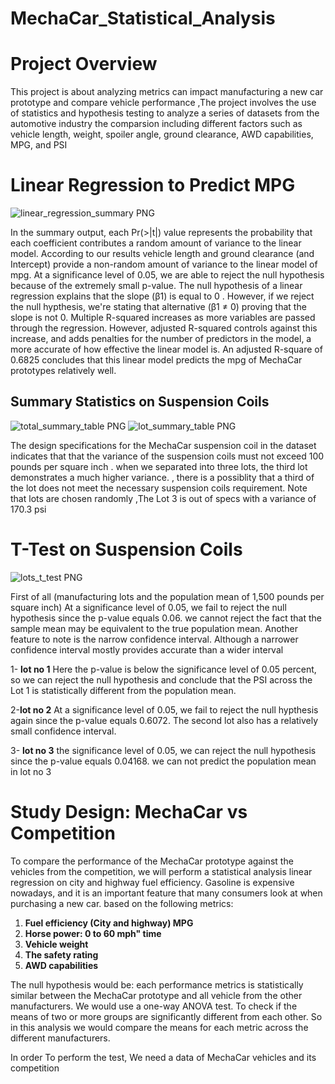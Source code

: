#   MechaCar_Statistical_Analysis


# Project Overview

This project is about analyzing metrics can  impact manufacturing a new car prototype  and compare vehicle performance ,The project involves the use of statistics and hypothesis testing to analyze a series of datasets from the automotive industry the comparsion including different factors such as   vehicle length, weight, spoiler angle, ground clearance, AWD capabilities, MPG, and PSI


# Linear Regression to Predict MPG




![linear_regression_summary PNG](https://user-images.githubusercontent.com/82621077/128645809-ab470c41-3060-4c22-9568-d2a9e6efd934.png)


In the summary output, each Pr(>|t|) value represents the probability that each coefficient contributes a random amount of variance to the linear model. According to our results vehicle length and ground clearance (and Intercept) provide a non-random amount of variance to the linear model of mpg. At a significance level of 0.05, we are able to reject the null hypothesis because of the extremely small p-value. 
The null hypothesis of a linear regression explains  that the slope (β1) is  equal to 0 . However, if we reject the null hypthesis, we're stating that alternative (β1 ≠ 0)  proving that the slope is not 0.
Multiple R-squared increases as more variables are passed through the regression. However, adjusted R-squared controls against this increase, and adds penalties for the number of predictors in the model, a more accurate of how effective the linear model is. An adjusted R-square of 0.6825 concludes that this linear model predicts the mpg of MechaCar prototypes relatively well.


  
## Summary Statistics on Suspension Coils






![total_summary_table PNG](https://user-images.githubusercontent.com/82621077/128645881-4706d329-bbcc-47d3-9b3a-4eb2f4e374a6.png)
![lot_summary_table PNG](https://user-images.githubusercontent.com/82621077/128645889-aa083548-7f90-47e4-939e-079a20ddf2c4.png)




The design specifications for the MechaCar suspension coil in  the  dataset indicates that that the variance of the suspension coils must not exceed 100 pounds per square inch .  when we separated into three lots, the third lot demonstrates a much higher variance. , there is a possiblity that a third of the lot does not meet the necessary suspension coils requirement. Note that  lots are chosen randomly ,The Lot 3 is out of specs with a variance of 170.3 psi


# T-Test on Suspension Coils




![lots_t_test PNG](https://user-images.githubusercontent.com/82621077/128646004-4f7c87a0-ae12-4d9e-a815-fdefcf4b8948.png)



First of all (manufacturing lots and  the population mean of 1,500 pounds per square inch)    At a significance level of 0.05, we fail to reject the null hypothesis since the p-value equals 0.06.  we cannot reject the fact that the sample mean may be equivalent to the true population mean. Another feature to note is the narrow confidence interval. Although a narrower confidence interval mostly provides accurate than a wider interval 


1- __lot no 1__ Here the p-value is below the significance level of 0.05 percent, so we can reject the null hypothesis and conclude that the PSI across the Lot 1 is statistically different from the population mean.
 
2-__lot no 2__ At a significance level of 0.05, we fail to reject the null hypthesis again since the p-value equals 0.6072. The second lot also has a relatively small confidence interval.

3- __lot no 3__  the significance level of 0.05, we can reject the null hypothesis since the p-value equals 0.04168. we can not predict the population mean  in lot no 3


# Study Design: MechaCar vs Competition


To compare the performance of the MechaCar prototype against the vehicles from the competition, we will perform a statistical analysis  linear regression on city and highway fuel efficiency. Gasoline is expensive nowadays, and it is an important feature that many consumers look at when purchasing a new car. based on the following metrics:

1) __Fuel efficiency (City and highway) MPG__
2) __Horse power: 0 to 60 mph" time__
3) __Vehicle weight__
4) __The safety rating__
5) __AWD capabilities__

The null hypothesis would be: each performance metrics is statistically similar between the MechaCar prototype and all vehicle from the other manufacturers.
We would use a one-way ANOVA test. To check if the means of two or more groups are significantly different from each other.
So in this analysis we would compare the means for each metric across the different manufacturers.

In order To perform the test, We need a data of MechaCar vehicles and its competition 

